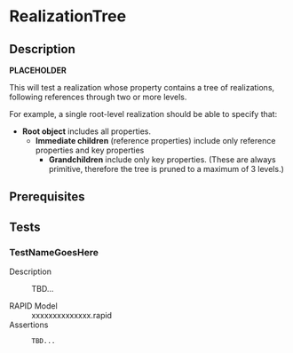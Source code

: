 # RealizationTree

## Description

**PLACEHOLDER**

This will test a realization whose property contains a tree of realizations, 
following references through two or more levels. 

For example, a single root-level realization should be able to specify that:

* **Root object** includes all properties. 
    * **Immediate children** (reference properties) include only reference properties 
   and key properties
        * **Grandchildren** include only key properties. (These are always primitive, 
    therefore the tree is pruned to a maximum of 3 levels.)  

## Prerequisites


## Tests

### TestNameGoesHere

<dl>
  <dt>Description</dt>
  <dd>

TBD...

  </dd>
  <dt>RAPID Model</dt>
  <dd>xxxxxxxxxxxxxx.rapid</dd>
  <dt>Assertions</dt>
  <dd>

```
TBD...
```

  </dd>
</dl>

